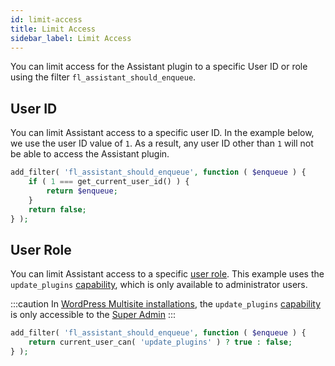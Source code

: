 ```yaml
---
id: limit-access
title: Limit Access
sidebar_label: Limit Access
---
```


You can limit access for the Assistant plugin to a specific User ID or role using the filter `fl_assistant_should_enqueue`.


## User ID

You can limit Assistant access to a specific user ID. In the example below, we use the user ID value of `1`. As a result, any user ID other than `1` will not be able to access the Assistant plugin.

```php
add_filter( 'fl_assistant_should_enqueue', function ( $enqueue ) {
	if ( 1 === get_current_user_id() ) {
		return $enqueue;
	}
	return false;
} );
```

## User Role

You can limit Assistant access to a specific [user role](https://wordpress.org/support/article/roles-and-capabilities/#roles). This example uses the `update_plugins` [capability](https://wordpress.org/support/article/roles-and-capabilities/), which is only available to administrator users.

:::caution
In [WordPress Multisite installations](https://wordpress.org/support/article/create-a-network/), the `update_plugins` [capability](https://wordpress.org/support/article/roles-and-capabilities/#additional-admin-capabilities) is only accessible to the [Super Admin](https://wordpress.org/support/article/multisite-network-administration/)
:::

```php
add_filter( 'fl_assistant_should_enqueue', function ( $enqueue ) {
	return current_user_can( 'update_plugins' ) ? true : false;
} );
```
